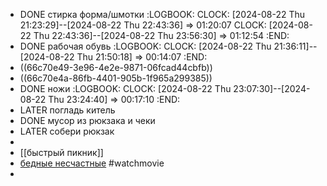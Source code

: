 - DONE стирка форма/шмотки
  :LOGBOOK:
  CLOCK: [2024-08-22 Thu 21:23:29]--[2024-08-22 Thu 22:43:36] =>  01:20:07
  CLOCK: [2024-08-22 Thu 22:43:36]--[2024-08-22 Thu 23:56:30] =>  01:12:54
  :END:
- DONE рабочая обувь
  :LOGBOOK:
  CLOCK: [2024-08-22 Thu 21:36:11]--[2024-08-22 Thu 21:50:18] =>  00:14:07
  :END:
- ((66c70e49-3e96-4e2e-9871-06fcad44cbfb))
- ((66c70e4a-86fb-4401-905b-1f965a299385))
- DONE ножи
  :LOGBOOK:
  CLOCK: [2024-08-22 Thu 23:07:30]--[2024-08-22 Thu 23:24:40] =>  00:17:10
  :END:
- LATER погладь китель
- DONE мусор из рюкзака и чеки
- LATER собери рюкзак
-
- [[быстрый пикник]]
- [бедные несчастные](https://rutube.ru/video/1d3699ad10115c6a003133eb2261a7db/) #watchmovie
-